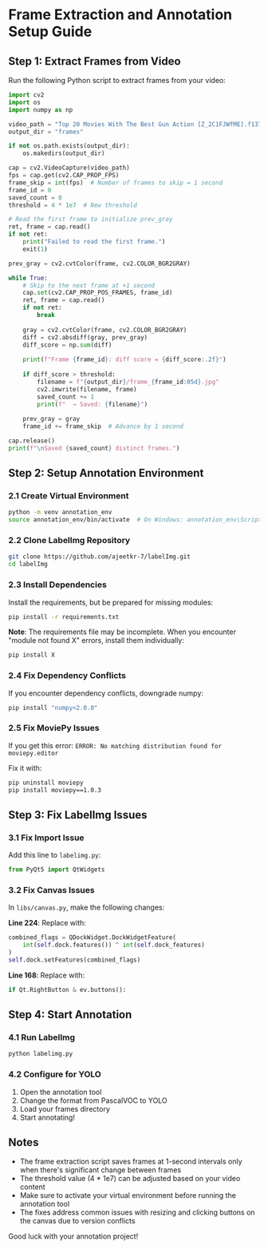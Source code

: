 # Frame Extraction and Annotation Setup Guide

## Step 1: Extract Frames from Video

Run the following Python script to extract frames from your video:

```python
import cv2
import os
import numpy as np

video_path = "Top 20 Movies With The Best Gun Action [Z_2C1FJWfME].f137.mp4"
output_dir = "frames"

if not os.path.exists(output_dir):
    os.makedirs(output_dir)

cap = cv2.VideoCapture(video_path)
fps = cap.get(cv2.CAP_PROP_FPS)
frame_skip = int(fps)  # Number of frames to skip = 1 second
frame_id = 0
saved_count = 0
threshold = 4 * 1e7  # New threshold

# Read the first frame to initialize prev_gray
ret, frame = cap.read()
if not ret:
    print("Failed to read the first frame.")
    exit(1)

prev_gray = cv2.cvtColor(frame, cv2.COLOR_BGR2GRAY)

while True:
    # Skip to the next frame at +1 second
    cap.set(cv2.CAP_PROP_POS_FRAMES, frame_id)
    ret, frame = cap.read()
    if not ret:
        break
    
    gray = cv2.cvtColor(frame, cv2.COLOR_BGR2GRAY)
    diff = cv2.absdiff(gray, prev_gray)
    diff_score = np.sum(diff)
    
    print(f"Frame {frame_id}: diff score = {diff_score:.2f}")
    
    if diff_score > threshold:
        filename = f"{output_dir}/frame_{frame_id:05d}.jpg"
        cv2.imwrite(filename, frame)
        saved_count += 1
        print(f"  → Saved: {filename}")
    
    prev_gray = gray
    frame_id += frame_skip  # Advance by 1 second

cap.release()
print(f"\nSaved {saved_count} distinct frames.")
```

## Step 2: Setup Annotation Environment

### 2.1 Create Virtual Environment
```bash
python -m venv annotation_env
source annotation_env/bin/activate  # On Windows: annotation_env\Scripts\activate
```

### 2.2 Clone LabelImg Repository
```bash
git clone https://github.com/ajeetkr-7/labelImg.git
cd labelImg
```

### 2.3 Install Dependencies
Install the requirements, but be prepared for missing modules:
```bash
pip install -r requirements.txt
```

**Note**: The requirements file may be incomplete. When you encounter "module not found X" errors, install them individually:
```bash
pip install X
```

### 2.4 Fix Dependency Conflicts
If you encounter dependency conflicts, downgrade numpy:
```bash
pip install "numpy<2.0.0"
```

### 2.5 Fix MoviePy Issues
If you get this error: `ERROR: No matching distribution found for moviepy.editor`

Fix it with:
```bash
pip uninstall moviepy
pip install moviepy==1.0.3
```

## Step 3: Fix LabelImg Issues

### 3.1 Fix Import Issue
Add this line to `labelimg.py`:
```python
from PyQt5 import QtWidgets
```

### 3.2 Fix Canvas Issues
In `libs/canvas.py`, make the following changes:

**Line 224**: Replace with:
```python
combined_flags = QDockWidget.DockWidgetFeature(
    int(self.dock.features()) ^ int(self.dock_features)
)
self.dock.setFeatures(combined_flags)
```

**Line 168**: Replace with:
```python
if Qt.RightButton & ev.buttons():
```

## Step 4: Start Annotation

### 4.1 Run LabelImg
```bash
python labelimg.py
```

### 4.2 Configure for YOLO
1. Open the annotation tool
2. Change the format from PascalVOC to YOLO
3. Load your frames directory
4. Start annotating!

## Notes
- The frame extraction script saves frames at 1-second intervals only when there's significant change between frames
- The threshold value (4 * 1e7) can be adjusted based on your video content
- Make sure to activate your virtual environment before running the annotation tool
- The fixes address common issues with resizing and clicking buttons on the canvas due to version conflicts

Good luck with your annotation project!
